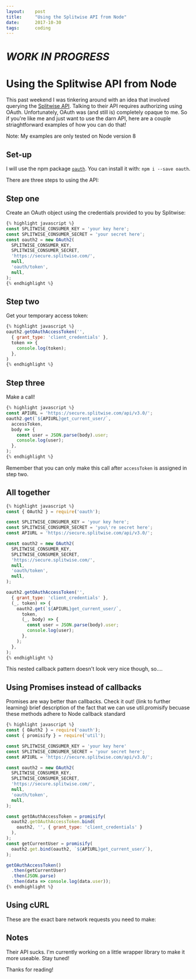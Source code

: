 ```yaml
---
layout:    post
title:     "Using the Splitwise API from Node"
date:      2017-10-30
tags:      coding
---
```


# *WORK IN PROGRESS*

# Using the Splitwise API from Node

This past weekend I was tinkering around with an idea that involved querying the [Splitwise API](http://dev.splitwise.com/). Talking to their API requires authorizing using OAuth. Unfortunately, OAuth was (and still is) completely opaque to me. So if you're like me and just want to use the darn API, here are a couple striaghtforward examples of how you can do that!

Note: My examples are only tested on Node version 8

## Set-up

I will use the npm package [`oauth`](https://www.npmjs.com/package/oauth). You can install it with: `npm i --save oauth`.

There are three steps to using the API:

## Step one

Create an OAuth object using the credentials provided to you by Splitwise:

```javascript
{% highlight javascript %}
const SPLITWISE_CONSUMER_KEY = 'your key here';
const SPLITWISE_CONSUMER_SECRET = 'your secret here';
const oauth2 = new OAuth2(
  SPLITWISE_CONSUMER_KEY,
  SPLITWISE_CONSUMER_SECRET,
  'https://secure.splitwise.com/',
  null,
  'oauth/token',
  null,
);
{% endhighlight %}
```

## Step two

Get your temporary access token:

```javascript
{% highlight javascript %}
oauth2.getOAuthAccessToken('',
  { grant_type: 'client_credentials' },
  token => {
    console.log(token);
  },
)
{% endhighlight %}
```

## Step three

Make a call!

```javascript
{% highlight javascript %}
const APIURL = 'https://secure.splitwise.com/api/v3.0/';
oauth2.get(`${APIURL}get_current_user/`,
  accessToken,
  body => {
    const user = JSON.parse(body).user;
    console.log(user);
  },
);
{% endhighlight %}
```

Remember that you can only make this call after `accessToken` is assigned in step two.

## All together

```javascript
{% highlight javascript %}
const { OAuth2 } = require('oauth');

const SPLITWISE_CONSUMER_KEY = 'your key here';
const SPLITWISE_CONSUMER_SECRET = 'you\'re secret here';
const APIURL = 'https://secure.splitwise.com/api/v3.0/';

const oauth2 = new OAuth2(
  SPLITWISE_CONSUMER_KEY,
  SPLITWISE_CONSUMER_SECRET,
  'https://secure.splitwise.com/',
  null,
  'oauth/token',
  null,
);

oauth2.getOAuthAccessToken('',
  { grant_type: 'client_credentials' },
  (_, token) => {
    oauth2.get(`${APIURL}get_current_user/`,
      token,
      (_, body) => {
        const user = JSON.parse(body).user;
        console.log(user);
      },
    );
  },
);
{% endhighlight %}
```

This nested callback pattern doesn't look very nice though, so....

## Using Promises instead of callbacks

Promises are way better than callbacks. Check it out!
{link to further learning}
brief description of the fact that we can use util.promisify becuase these methods adhere to Node callback standard

```javascript
{% highlight javascript %}
const { OAuth2 } = require('oauth');
const { promisify } = require('util');

const SPLITWISE_CONSUMER_KEY = 'your key here'
const SPLITWISE_CONSUMER_SECRET = 'your secret here';
const APIURL = 'https://secure.splitwise.com/api/v3.0/';

const oauth2 = new OAuth2(
  SPLITWISE_CONSUMER_KEY,
  SPLITWISE_CONSUMER_SECRET,
  'https://secure.splitwise.com/',
  null,
  'oauth/token',
  null,
);

const getOAuthAccessToken = promisify(
  oauth2.getOAuthAccessToken.bind(
    oauth2, '', { grant_type: 'client_credentials' }
  ),
);
const getCurrentUser = promisify(
  oauth2.get.bind(oauth2, `${APIURL}get_current_user/`),
);

getOAuthAccessToken()
  .then(getCurrentUser)
  .then(JSON.parse)
  .then(data => console.log(data.user));
{% endhighlight %}
```

## Using cURL

These are the exact bare network requests you need to make:

## Notes

Their API sucks. I'm currently working on a little wrapper library to make it more useable. Stay tuned!

Thanks for reading!
